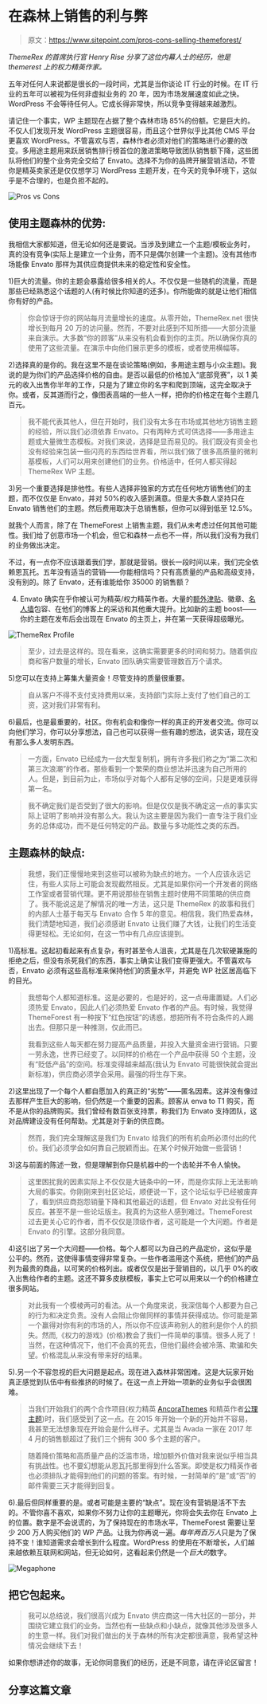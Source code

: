 # 在森林上销售的利与弊

> 原文：<https://www.sitepoint.com/pros-cons-selling-themeforest/>

*ThemeRex 的首席执行官 Henry Rise 分享了这位内幕人士的经历，他是 themerest 上的权力精英作家。*

五年对任何人来说都是很长的一段时间，尤其是当你谈论 IT 行业的时候。在 IT 行业的五年可以被视为任何非虚拟业务的 20 年，因为市场发展速度如此之快。WordPress 不会等待任何人。它成长得非常快，所以竞争变得越来越激烈。

请记住一个事实，WP 主题现在占据了整个森林市场 85%的份额。它是巨大的。不仅人们发现开发 WordPress 主题很容易，而且这个世界似乎比其他 CMS 平台更喜欢 WordPress。不管喜欢与否，森林作者必须对他们的策略进行必要的改变。多用途主题用来跃居销售排行榜首位的激进策略导致团队销售额下降，这些团队将他们的整个业务完全交给了 Envato。选择不为你的品牌开展营销活动，不管你是精英卖家还是仅仅想学习 WordPress 主题开发，在今天的竞争环境下，这似乎是不合理的，也是负担不起的。

![Pros vs Cons](img/025c24bf948de2ba242ece07827d52d6.png)

## 使用主题森林的优势:

我相信大家都知道，但无论如何还是要说。当涉及到建立一个主题/模板业务时，真的没有竞争(实际上是建立一个业务，而不只是偶尔创建一个主题)。没有其他市场能像 Envato 那样为其供应商提供未来的稳定性和安全性。

1)巨大的流量。你的主题会暴露给很多相关的人。不仅仅是一些随机的流量，而是那些已经熟悉这个话题的人(有时候比你知道的还多)。你所能做的就是让他们相信你有好的产品。

> 你会惊讶于你的网站每月流量增长的速度。从零开始，ThemeRex.net 很快增长到每月 20 万的访问量。然而，不要对此感到不知所措——大部分流量来自演示。大多数“你的顾客”从来没有机会看到你的主页。所以确保你真的使用了这些流量。在演示中向他们展示更多的模板，或者使用横幅等。

2)选择真的是你的。我在这里不是在谈论策略(例如，多用途主题与小众主题)。我说的是为你们的产品选择价格的自由。是否以最低的价格加入“底部竞赛”，以 1 美元的收入出售你半年的工作，只是为了建立你的名字和爬到顶端，这完全取决于你。或者，反其道而行之，像图表高端的一些人一样，把你的价格定在每个主题几百元。

> 我不能代表其他人，但在开始时，我们没有太多在市场或其他地方销售主题的经验，所以我们必须依靠 Envato。只有两种方式可供选择——多用途主题或大量微生态模板。对我们来说，选择是显而易见的。我们既没有资金也没有经验来包装一些闪亮的东西给世界看，所以我们做了很多高质量的微利基模板，人们可以用来创建他们的业务。价格适中，任何人都买得起 ThemeRex WP 主题。

3)另一个重要选择是排他性。有些人选择非独家的方式在任何地方销售他们的主题，而不仅仅是 Envato，并对 50%的收入感到满意。但是大多数人坚持只在 Envato 销售他们的主题。然后费用取决于总销售额，但你可以得到低至 12.5%。

就我个人而言，除了在 ThemeForest 上销售主题，我们从未考虑过任何其他可能性。我们给了创意市场一个机会，但它和森林一点也不一样，所以我们没有为我们的业务做出决定。

不过，有一点你不应该跟着我们学，那就是营销。很长一段时间以来，我们完全依赖恩瓦托。五年没有适当的营销——你能相信吗？只有高质量的产品和高级支持，没有别的。除了 Envato，还有谁能给你 35000 的销售额？

4) Envato 确实在乎你被认可为精英/权力精英作者。大量的[额外津贴](http://elite.envato.com/)、徽章、[名人墙](http://elite.envato.com/wall-of-fame/)包容、在他们的博客上的采访和其他重大提升。比如新的主题 boost——你的主题在发布后会出现在 Envato 的主页上，并在第一天获得超级曝光。

![ThemeRex Profile](img/42af84f337d2f8086b7ca957514e5a30.png)

> 至少，过去是这样的。现在看来，这确实需要更多的时间和努力。随着供应商和客户数量的增长，Envato 团队确实需要管理数百万个请求。

5)您可以在支持上筹集大量资金！尽管支持的质量很重要。

> 自从客户不得不支付支持费用以来，支持部门实际上支付了他们自己的工资，这对我们非常有利。

6)最后，也是最重要的，社区。你有机会和像你一样的真正的开发者交流。你可以向他们学习，你可以分享想法，自己也可以获得一些有趣的想法，说实话，现在没有那么多人发明东西。

> 一方面，Envato 已经成为一台大型复制机，拥有许多我们称之为“第二次和第三次浪潮”的作者。那些看到一个繁荣的商业想法并迅速为自己所用的人。但是，到目前为止，市场似乎对每个人都有足够的空间，只是更难获得第一名。

> 我不确定我们是否受到了很大的影响。但是仅仅是我不确定这一点的事实实际上证明了影响并没有那么大。我认为这主要是因为我们一直专注于我们业务的总体成功，而不是任何特定的产品。数量与多功能性之类的东西。

## 主题森林的缺点:

> 我想，我们正慢慢地来到这些可以被称为缺点的地方。一个人应该永远记住，有些人实际上可能会发现截然相反。尤其是如果你问一个开发者的网络工作室或者营销代理。更不用说那些在销售主题时使用不同策略的供应商了。我不能说这是了解情况的唯一方法，这只是 ThemeRex 的故事和我们的内部人士基于每天与 Envato 合作 5 年的意见。相信我，我们热爱森林，我们清楚地知道，我们必须感谢 Envato 让我们赚了大钱，让我们的生活变得更轻松。无论如何，在这一节中有几点应该提到。

1)高标准。这起初看起来有点复杂，有时甚至令人沮丧，尤其是在几次软硬兼施的拒绝之后，但没有杀死我们的东西，事实上确实让我们变得更强大。不管喜欢与否，Envato 必须有这些高标准来保持他们的质量水平，并避免 WP 社区居高临下的目光。

> 我想每个人都知道标准。这是必要的，也是好的，这一点毋庸置疑。人们必须热爱 Envato，因此人们必须热爱 Envato 作者的产品。有时候，我觉得 ThemeForest 有一种按下“红色按钮”的诱惑，想把所有不符合条件的人踢出去。但那只是一种推测，仅此而已。
> 
> 我看到这些人每天都在努力提高产品质量，并投入大量资金进行营销。只要一劳永逸，世界已经变了。以同样的价格在一个产品中获得 50 个主题，没有“贬低产品”的空间。标准变得越来越高(我认为 Envato 可能很快就会提出新标准)，供应商必须学会采用。最强的将生存下来。

2)这里出现了一个每个人都自愿加入的真正的“劣势”——匿名因素。这并没有像过去那样产生巨大的影响，但仍然是一个重要的因素。顾客从 enva to T1 购买，而不是从你的品牌购买。我们曾经有数百张支持票，称我们为 Envato 支持团队，这对品牌建设没有任何帮助。尤其是对于新的供应商。

> 然而，我们完全理解这是我们为 Envato 给我们的所有机会所必须付出的代价。我们必须学会如何靠自己脱颖而出。在某个时候开始做一些营销！

3)这与前面的陈述一致，但是理解到你只是机器中的一个齿轮并不令人愉快。

> 这里困扰我的因素实际上不仅仅是大链条中的一环，而是你实际上无法影响大局的事实。你刚刚来到社区论坛，顺便说一下，这个论坛似乎已经被废弃了，看到供应商抱怨销量下降和其他最近的话题，但 Envato 对此没有任何反应。甚至不是一些论坛版主。我真的为这些人感到难过。ThemeForest 过去更关心它的作者，而不仅仅是顶级作者，这可能是一个大问题。作者是 Envato 的引擎。这部分我同意。

4)这引出了另一个大问题——价格。每个人都可以为自己的产品定价，这似乎是公平的。然而，这使得事情变得非常复杂。一些作者滥用这个系统，把他们的产品列为最贵的商品，以可笑的价格列出。或者仅仅是出于营销目的，以几乎 0%的收入出售给作者的主题。这还不算多皮肤模板，事实上它可以用来以一个的价格建立很多网站。

> 对此我有一个模棱两可的看法。从一个角度来说，我深信每个人都要为自己的行为和决定负责。没有人会阻止你做同样的事情并获得成功。你可能是第一个赢得对你有利的市场的人，所以你不应该声称别人的胜利是你个人的损失。然而,《权力的游戏》(价格)教会了我们一件简单的事情。很多人死了！当然，在这种情况下，他们不会真的死去，但他们最终会被冷落、欺骗和失望。价格混乱从来没有带来好的结果。

5).另一个不容忽视的巨大问题是起点。现在进入森林非常困难。这是大玩家开始真正感觉到队伍中有些推挤的时候了。在这一点上开始一项新的业务似乎会很困难。

> 当我们开始我们的两个合作项目(权力精英 [AncoraThemes](https://themeforest.net/user/ancorathemes/) 和精英作者[公理主题](https://themeforest.net/user/axiomthemes/))时，我们感受到了这一点。在 2015 年开始一个新的开始并不容易，我甚至无法想象现在开始会是什么样子。尤其是当 Avada 一家在 2017 年 4 月的销售额超过了我们三个拥有 300 多个主题的客户。

> 随着降价策略和高质量产品的泛滥市场，增加额外价值对我来说似乎相当具有挑战性。也不要幻想能从恩瓦托那里得到什么答案。即使是权力精英作者也必须排队才能得到他们的问题的答案。有时候，一封简单的“是”或“否”的邮件需要三天才能得到回复。

6).最后但同样重要的是。或者可能是主要的“缺点”。现在没有营销是活不下去的。不管你喜不喜欢，如果你不努力让你的主题曝光，你将会失去你在 Envato 上的位置。数字是不会说谎的，为了保持现在的市场水平，ThemeForest 需要让至少 200 万人购买他们的 WP 产品。让我为你再说一遍。*每年两百万人*只是为了保持不变！谁知道需求会增长到什么程度。WordPress 的使用在不断增长，人们越来越依赖互联网和网站，但无论如何，这看起来仍然是一个*巨大的*数字。

![Megaphone](img/c2fd1d008e11ebfb2deeae951098763b.png)

## 把它包起来。

> 我可以总结说，我们很高兴成为 Envato 供应商这一伟大社区的一部分，并围绕它建立我们的业务。当然也有一些缺点和小缺点，就像其他涉及很多人的生意一样。我们对我们做出的关于森林的所有决定都很满意，我希望这种情况会继续下去！

如果你想讲述你的故事，无论你同意我们的经历，还是不同意，请在评论区留言！

## 分享这篇文章